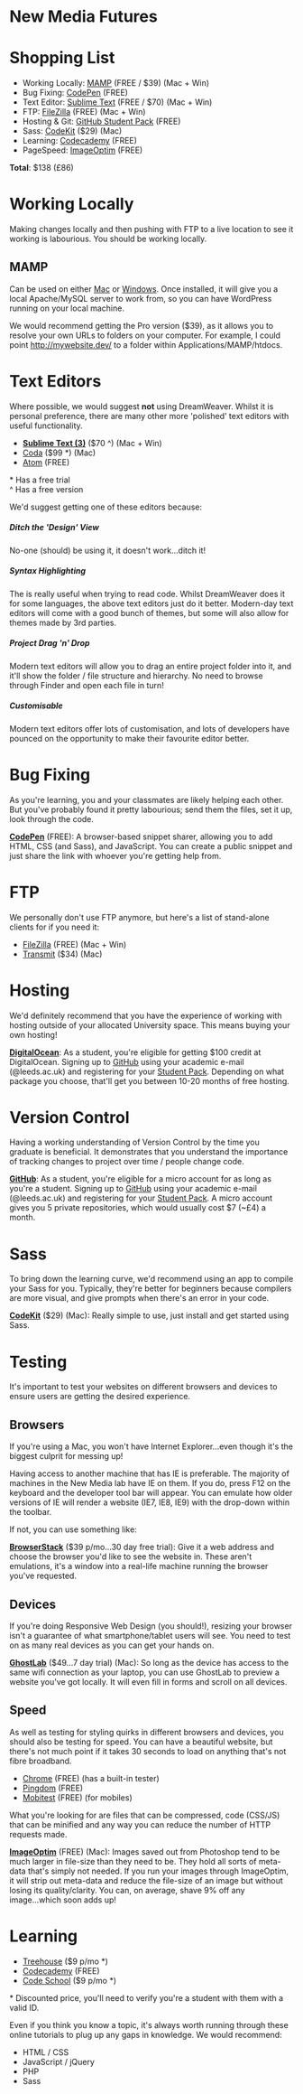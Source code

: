 New Media Futures
=================

# Shopping List

* Working Locally: [MAMP](http://www.mamp.info/en/) (FREE / $39) (Mac + Win)
* Bug Fixing: [CodePen](https://codepen.io) (FREE)
* Text Editor: [Sublime Text](http://www.sublimetext.com/3) (FREE / $70) (Mac + Win)
* FTP: [FileZilla](https://filezilla-project.org/) (FREE) (Mac + Win)
* Hosting & Git: [GitHub Student Pack](https://education.github.com/pack) (FREE)
* Sass: [CodeKit](https://incident57.com/codekit/) ($29) (Mac)
* Learning: [Codecademy](http://codecademy.com) (FREE)
* PageSpeed: [ImageOptim](https://imageoptim.com/) (FREE)

__Total__: $138 (£86)

# Working Locally

Making changes locally and then pushing with FTP to a live location to see it working is labourious. You should be working locally.

## MAMP

Can be used on either [Mac](http://www.mamp.info/en/) or [Windows](http://www.mamp.info/en/mamp_windows.html). Once installed, it will give you a local Apache/MySQL server to work from, so you can have WordPress running on your local machine.

We would recommend getting the Pro version ($39), as it allows you to resolve your own URLs to folders on your computer. For example, I could point http://mywebsite.dev/ to a folder within Applications/MAMP/htdocs.

# Text Editors

Where possible, we would suggest __not__ using DreamWeaver. Whilst it is personal preference, there are many other more 'polished' text editors with useful functionality.

* __[Sublime Text (3)](http://www.sublimetext.com/3)__ ($70 ^) (Mac + Win)
* [Coda](http://panic.com/coda/) ($99 *) (Mac)
* [Atom](https://atom.io/) (FREE)

\* Has a free trial  
^ Has a free version

We'd suggest getting one of these editors because:

##### Ditch the 'Design' View

No-one (should) be using it, it doesn't work...ditch it!

##### Syntax Highlighting

The is really useful when trying to read code. Whilst DreamWeaver does it for some languages, the above text editors just do it better. Modern-day text editors will come with a good bunch of themes, but some will also allow for themes made by 3rd parties.

##### Project Drag 'n' Drop

Modern text editors will allow you to drag an entire project folder into it, and it'll show the folder / file structure and hierarchy. No need to browse through Finder and open each file in turn!

##### Customisable

Modern text editors offer lots of customisation, and lots of developers have pounced on the opportunity to make their favourite editor better.

# Bug Fixing

As you're learning, you and your classmates are likely helping each other. But you've probably found it pretty labourious; send them the files, set it up, look through the code.

__[CodePen](https://codepen.io)__ (FREE): A browser-based snippet sharer, allowing you to add HTML, CSS (and Sass), and JavaScript. You can create a public snippet and just share the link with whoever you're getting help from.

# FTP

We personally don't use FTP anymore, but here's a list of stand-alone clients for if you need it:

* [FileZilla](https://filezilla-project.org/) (FREE) (Mac + Win)
* [Transmit](http://panic.com/transmit/) ($34) (Mac)

# Hosting

We'd definitely recommend that you have the experience of working with hosting outside of your allocated University space. This means buying your own hosting!

__[DigitalOcean](https://www.digitalocean.com/)__: As a student, you're eligible for getting $100 credit at DigitalOcean. Signing up to [GitHub](https://github.com/) using your academic e-mail (@leeds.ac.uk) and registering for your [Student Pack](https://education.github.com/pack). Depending on what package you choose, that'll get you between 10-20 months of free hosting.

# Version Control

Having a working understanding of Version Control by the time you graduate is beneficial. It demonstrates that you understand the importance of tracking changes to project over time / people change code.

__[GitHub](https://github.com/)__: As a student, you're eligible for a micro account for as long as you're a student. Signing up to [GitHub](https://github.com/) using your academic e-mail (@leeds.ac.uk) and registering for your [Student Pack](https://education.github.com/pack). A micro account gives you 5 private repositories, which would usually cost $7 (~£4) a month.

# Sass

To bring down the learning curve, we'd recommend using an app to compile your Sass for you. Typically, they're better for beginners because compilers are more visual, and give prompts when there's an error in your code.

__[CodeKit](https://incident57.com/codekit/)__ ($29) (Mac): Really simple to use, just install and get started using Sass.

# Testing

It's important to test your websites on different browsers and devices to ensure users are getting the desired experience.

## Browsers

If you're using a Mac, you won't have Internet Explorer...even though it's the biggest culprit for messing up!

Having access to another machine that has IE is preferable. The majority of machines in the New Media lab have IE on them. If you do, press F12 on the keyboard and the developer tool bar will appear. You can emulate how older versions of IE will render a website (IE7, IE8, IE9) with the drop-down within the toolbar.

If not, you can use something like:

__[BrowserStack](http://www.browserstack.com/)__ ($39 p/mo...30 day free trial): Give it a web address and choose the browser you'd like to see the website in. These aren't emulations, it's a window into a real-life machine running the browser you've requested.

## Devices

If you're doing Responsive Web Design (you should!), resizing your browser isn't a guarantee of what smartphone/tablet users will see. You need to test on as many real devices as you can get your hands on.

__[GhostLab](http://vanamco.com/ghostlab/)__ ($49...7 day trial) (Mac): So long as the device has access to the same wifi connection as your laptop, you can use GhostLab to preview a website you've got locally. It will even fill in forms and scroll on all devices.

## Speed

As well as testing for styling quirks in different browsers and devices, you should also be testing for speed. You can have a beautiful website, but there's not much point if it takes 30 seconds to load on anything that's not fibre broadband.

* [Chrome](http://www.google.co.uk/chrome/) (FREE) (has a built-in tester)
* [Pingdom](http://tools.pingdom.com/fpt/) (FREE)
* [Mobitest](http://mobitest.akamai.com/m/index.cgi) (FREE) (for mobiles)

What you're looking for are files that can be compressed, code (CSS/JS) that can be minified and any way you can reduce the number of HTTP requests made.

__[ImageOptim](https://imageoptim.com/)__ (FREE) (Mac): Images saved out from Photoshop tend to be much larger in file-size than they need to be. They hold all sorts of meta-data that's simply not needed. If you run your images through ImageOptim, it will strip out meta-data and reduce the file-size of an image but without losing its quality/clarity. You can, on average, shave 9% off any image...which soon adds up! 

# Learning

* [Treehouse](http://teamtreehouse.com/) ($9 p/mo *)
* [Codecademy](http://codecademy.com) (FREE)
* [Code School](https://www.codeschool.com/enrollment/new/70e96d93e8) ($9 p/mo *)

\* Discounted price, you'll need to verify you're a student with them with a valid ID.

Even if you think you know a topic, it's always worth running through these online tutorials to plug up any gaps in knowledge. We would recommend:

* HTML / CSS
* JavaScript / jQuery
* PHP
* Sass